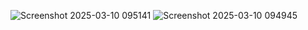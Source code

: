 ![Screenshot 2025-03-10 095141](https://github.com/user-attachments/assets/70fd69f4-a762-448d-ae24-330c5979f279)
![Screenshot 2025-03-10 094945](https://github.com/user-attachments/assets/386eea9d-3ee6-4a6d-a2ba-0cf82a9cdb8d)
